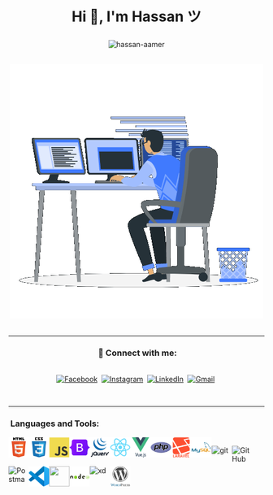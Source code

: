 <h1 align="center"> <p> Hi 👋, I'm Hassan ツ </p></h1>
<!-- <h2 align="center"> <p>Full Stack Web Developer</p></h2> -->


<p align="center"> <img src="https://komarev.com/ghpvc/?username=hassan-aamer&label=Profile%20views&color=0e75b6&style=flat" alt="hassan-aamer" /> </p>





<br>

<div align="center">
<!--     <img src="https://user-images.githubusercontent.com/63050133/156676671-d5b2e362-97d4-4404-9447-dd71ddfea82f.gif" alt="web" style="max-width: 100%;"> -->
    <img src="https://github.com/hassan-aamer/My_Portfolio/blob/master/images/web.gif?raw=true" alt="web" style="max-width: 100%;">
</div>



<br>
<hr>
<h3 align="Center">&nbsp;🤝 Connect with me:</h3>
<p align="center">
<br>
<a href="https://www.facebook.com/profile.php?id=100009255534754"><img src="https://img.shields.io/badge/facebook-%231877F2.svg?&style=for-the-badge&logo=facebook&logoColor=white" alt="Facebook" /></a>&nbsp;
<a href="https://www.instagram.com/hassan.m.aamer/?next=%2F"><img src="https://img.shields.io/badge/instagram-%23E4405F.svg?&style=for-the-badge&logo=instagram&logoColor=white" alt="Instagram" /></a>&nbsp;
<a href="https://www.linkedin.com/in/%E2%80%AAhassan-mohamed%E2%80%AC%E2%80%8F-537423264/"><img src="https://img.shields.io/badge/linkedin-%230077B5.svg?&style=for-the-badge&logo=linkedin&logoColor=white" alt="LinkedIn" /></a>&nbsp;
<a href="mailto:hassanaamer048@gmail.com"><img src="https://img.shields.io/badge/gmail-%23D14836.svg?&style=for-the-badge&logo=gmail&logoColor=white" alt="Gmail"/></a>&nbsp;
</p>

<br>
<hr>
<h3 align="left">&nbsp;Languages and Tools:</h3>

  <img align="left" src="https://raw.githubusercontent.com/devicons/devicon/master/icons/html5/html5-original-wordmark.svg" alt="html5" width="40" height="40" />&nbsp;
  <img align="left" src="https://raw.githubusercontent.com/devicons/devicon/master/icons/css3/css3-original-wordmark.svg" alt="css3" width="40" height="40" />&nbsp;
  <img align="left" src="https://raw.githubusercontent.com/devicons/devicon/master/icons/javascript/javascript-original.svg" alt="javascript" width="40" height="40" />&nbsp;
  <img align="left" src="https://raw.githubusercontent.com/devicons/devicon/master/icons/bootstrap/bootstrap-original.svg" alt="bootstrap" width="40" height="40" />&nbsp;
  <img align="left" src="https://raw.githubusercontent.com/devicons/devicon/master/icons/jquery/jquery-original-wordmark.svg" alt="jQuery" width="40" height="40" />&nbsp;
  <img align="left" src="https://raw.githubusercontent.com/devicons/devicon/master/icons/react/react-original.svg" alt="react" width="40" height="40"/>&nbsp;
  <img align="left" src="https://raw.githubusercontent.com/devicons/devicon/master/icons/vuejs/vuejs-original-wordmark.svg" alt="vuejs" width="40" height="40"/>&nbsp;
  <img align="left" src="https://raw.githubusercontent.com/devicons/devicon/master/icons/php/php-original.svg" alt="php" width="40" height="40" />&nbsp;
  <img align="left" src="https://raw.githubusercontent.com/devicons/devicon/master/icons/laravel/laravel-plain-wordmark.svg" alt="laravel" width="40" height="40" />&nbsp;
  <img align="left" src="https://raw.githubusercontent.com/devicons/devicon/master/icons/mysql/mysql-original-wordmark.svg" alt="mysql" width="40" height="40" />&nbsp;
  <img align="left" src="https://www.vectorlogo.zone/logos/git-scm/git-scm-icon.svg" alt="git" width="40" height="40" />&nbsp;
  <img align="left" src="https://www.vectorlogo.zone/logos/github/github-icon.svg" alt="GitHub" width="40" height="40" />&nbsp;
  <img align="left" src="https://user-images.githubusercontent.com/8083855/44999455-72444280-afce-11e8-9f22-fdd7259c637b.png" alt="Postman" width="40" height="40" />&nbsp;
  <img align="left" src="https://raw.githubusercontent.com/devicons/devicon/master/icons/vscode/vscode-original.svg" alt="VS Code" width="40" height="40" />&nbsp;
  <img align="left" src="https://camo.githubusercontent.com/2d22e8aec2caef30ca173de904a7d7addc20377416240e8de0177bd5b1c1920f/68747470733a2f2f70726f66696c696e61746f722e7269736861762e6465762f736b696c6c732d6173736574732f78616d70702e706e67" alt="" 
  width="40" height="40" />&nbsp;
  <img align="left" src="https://raw.githubusercontent.com/devicons/devicon/master/icons/nodejs/nodejs-original-wordmark.svg" alt="nodejs" width="40" height="40"/>&nbsp;
  <img align="left" src="https://cdn.worldvectorlogo.com/logos/adobe-xd.svg" 
  alt="xd" width="40" height="40"/> &nbsp;
  <img align="left" src="https://raw.githubusercontent.com/devicons/devicon/master/icons/wordpress/wordpress-original.svg" alt="WordPress" width="40" height="40" />&nbsp;








